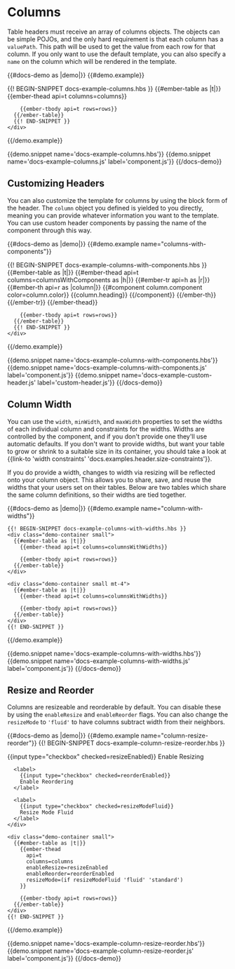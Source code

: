 # Columns

Table headers must receive an array of columns objects. The objects can be
simple POJOs, and the only hard requirement is that each column has a
`valuePath`. This path will be used to get the value from each row for that
column. If you only want to use the default template, you can also specify a
`name` on the column which will be rendered in the template.

{{#docs-demo as |demo|}}
  {{#demo.example}}
    <div class="demo-container small">
      {{! BEGIN-SNIPPET docs-example-columns.hbs }}
      {{#ember-table as |t|}}
        {{ember-thead api=t columns=columns}}

        {{ember-tbody api=t rows=rows}}
      {{/ember-table}}
      {{! END-SNIPPET }}
    </div>
  {{/demo.example}}

  {{demo.snippet name='docs-example-columns.hbs'}}
  {{demo.snippet name='docs-example-columns.js' label='component.js'}}
{{/docs-demo}}

## Customizing Headers

You can also customize the template for columns by using the block form of the
header. The `column` object you defined is yielded to you directly, meaning you
can provide whatever information you want to the template. You can use custom
header components by passing the name of the component through this way.

{{#docs-demo as |demo|}}
  {{#demo.example name="columns-with-components"}}
    <div class="demo-container small">
      {{! BEGIN-SNIPPET docs-example-columns-with-components.hbs }}
      {{#ember-table as |t|}}
        {{#ember-thead api=t columns=columnsWithComponents as |h|}}
          {{#ember-tr api=h as |r|}}
            {{#ember-th api=r as |column|}}
              {{#component column.component color=column.color}}
                {{column.heading}}
              {{/component}}
            {{/ember-th}}
          {{/ember-tr}}
        {{/ember-thead}}

        {{ember-tbody api=t rows=rows}}
      {{/ember-table}}
      {{! END-SNIPPET }}
    </div>
  {{/demo.example}}

  {{demo.snippet name='docs-example-columns-with-components.hbs'}}
  {{demo.snippet name='docs-example-columns-with-components.js' label='component.js'}}
  {{demo.snippet name='docs-example-custom-header.js' label='custom-header.js'}}
{{/docs-demo}}

## Column Width

You can use the `width`, `minWidth`, and `maxWidth` properties to set the widths
of each individual column and constraints for the widths. Widths are controlled
by the component, and if you don't provide one they'll use automatic defaults.
If you don't want to provide widths, but want your table to grow or shrink to
a suitable size in its container, you should take a look at
{{link-to 'width constraints' 'docs.examples.header.size-constraints'}}.

If you do provide a width, changes to width via resizing will be reflected onto
your column object. This allows you to share, save, and reuse the widths that
your users set on their tables. Below are two tables which share the same column
definitions, so their widths are tied together.

{{#docs-demo as |demo|}}
  {{#demo.example name="column-with-widths"}}

    {{! BEGIN-SNIPPET docs-example-columns-with-widths.hbs }}
    <div class="demo-container small">
      {{#ember-table as |t|}}
        {{ember-thead api=t columns=columnsWithWidths}}

        {{ember-tbody api=t rows=rows}}
      {{/ember-table}}
    </div>

    <div class="demo-container small mt-4">
      {{#ember-table as |t|}}
        {{ember-thead api=t columns=columnsWithWidths}}

        {{ember-tbody api=t rows=rows}}
      {{/ember-table}}
    </div>
    {{! END-SNIPPET }}

  {{/demo.example}}

  {{demo.snippet name='docs-example-columns-with-widths.hbs'}}
  {{demo.snippet name='docs-example-columns-with-widths.js' label='component.js'}}
{{/docs-demo}}


## Resize and Reorder

Columns are resizeable and reorderable by default. You can disable these by
using the `enableResize` and `enableReorder` flags. You can also change the
`resizeMode` to `'fluid'` to have columns subtract width from their neighbors.

{{#docs-demo as |demo|}}
  {{#demo.example name="column-resize-reorder"}}
    {{! BEGIN-SNIPPET docs-example-column-resize-reorder.hbs }}
    <div class="py-2">
      <label>
        {{input type="checkbox" checked=resizeEnabled}}
        Enable Resizing
      </label>

      <label>
        {{input type="checkbox" checked=reorderEnabled}}
        Enable Reordering
      </label>

      <label>
        {{input type="checkbox" checked=resizeModeFluid}}
        Resize Mode Fluid
      </label>
    </div>

    <div class="demo-container small">
      {{#ember-table as |t|}}
        {{ember-thead
          api=t
          columns=columns
          enableResize=resizeEnabled
          enableReorder=reorderEnabled
          resizeMode=(if resizeModeFluid 'fluid' 'standard')
        }}

        {{ember-tbody api=t rows=rows}}
      {{/ember-table}}
    </div>
    {{! END-SNIPPET }}

  {{/demo.example}}

  {{demo.snippet name='docs-example-column-resize-reorder.hbs'}}
  {{demo.snippet name='docs-example-column-resize-reorder.js' label='component.js'}}
{{/docs-demo}}
